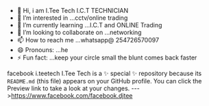 - 👋 Hi, i am I.Tee Tech I.C.T TECHNICIAN
- 👀 I’m interested in ...cctv/online trading
- 🌱 I’m currently learning ...I.C.T and ONLINE Trading
- 💞️ I’m looking to collaborate on ...networking
- 📫 How to reach me ...whatsapp@ 254726570097
- 😄 Pronouns: ...he
- ⚡ Fun fact: ...keep your circle small the blunt comes back faster

facebook i.teetech
I.Tee Tech is a ✨ special ✨ repository because its `README.md` (this file) appears on your GitHub profile.
You can click the Preview link to take a look at your changes.
--->https://www.facebook.com/facebook.djtee
